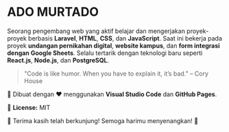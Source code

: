# ADO MURTADO

Seorang pengembang web yang aktif belajar dan mengerjakan proyek-proyek berbasis **Laravel**, **HTML**, **CSS**, dan **JavaScript**. Saat ini bekerja pada proyek **undangan pernikahan digital**, **website kampus**, dan **form integrasi dengan Google Sheets**. Selalu tertarik dengan teknologi baru seperti **React.js**, **Node.js**, dan **PostgreSQL**.

> "Code is like humor. When you have to explain it, it’s bad." – Cory House

🚀 Dibuat dengan ❤️ menggunakan **Visual Studio Code** dan **GitHub Pages**.

📄 **License:** MIT

🎉 Terima kasih telah berkunjung! Semoga harimu menyenangkan! 🌟
